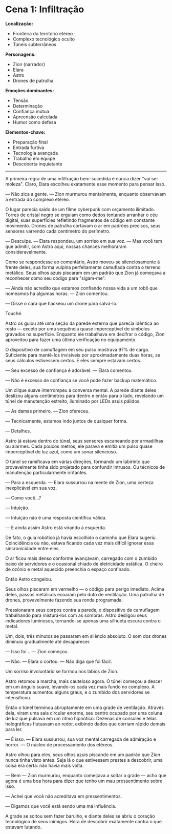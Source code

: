 # Cena 1: Infiltração

**Localização:** 
- Fronteira do território etéreo
- Complexo tecnológico oculto
- Túneis subterrâneos

**Personagens:**
- Zion (narrador)
- Elara
- Astro
- Drones de patrulha

**Emoções dominantes:**
- Tensão
- Determinação
- Confiança mútua
- Apreensão calculada
- Humor como defesa

**Elementos-chave:**
- Preparação final
- Entrada furtiva
- Tecnologia avançada
- Trabalho em equipe
- Descoberta inquietante

---

A primeira regra de uma infiltração bem-sucedida é nunca dizer "vai ser moleza". Claro, Elara escolheu exatamente esse momento para pensar isso.

— Não zica a gente. — Zion murmurou mentalmente, enquanto observavam a entrada do complexo etéreo.

O lugar parecia saído de um filme cyberpunk com orçamento ilimitado. Torres de cristal negro se erguiam como dedos tentando arranhar o céu digital, suas superfícies refletindo fragmentos de código em constante movimento. Drones de patrulha cortavam o ar em padrões precisos, seus sensores varrendo cada centímetro do perímetro.

— Desculpe. — Elara respondeu, um sorriso em sua voz. — Mas você tem que admitir, com Astro aqui, nossas chances melhoraram consideravelmente.

Como se respondesse ao comentário, Astro moveu-se silenciosamente à frente deles, sua forma vulpina perfeitamente camuflada contra o terreno metálico. Seus olhos azuis piscaram em um padrão que Zion já começava a reconhecer como seu código para "sigam-me".

— Ainda não acredito que estamos confiando nossa vida a um robô que nomeamos há algumas horas. — Zion comentou.

— Disse o cara que hackeou um drone para salvá-lo.

Touché.

Astro os guiou até uma seção da parede externa que parecia idêntica ao resto — exceto por uma sequência quase imperceptível de símbolos gravados na superfície. Enquanto ele trabalhava em decifrar o código, Zion aproveitou para fazer uma última verificação no equipamento.

O dispositivo de camuflagem em seu pulso mostrava 97% de carga. Suficiente para mantê-los invisíveis por aproximadamente duas horas, se seus cálculos estivessem certos. E eles sempre estavam certos.

— Seu excesso de confiança é adorável. — Elara comentou.

— Não é excesso de confiança se você pode fazer backup matemático.

Um clique suave interrompeu a conversa mental. A parede diante deles deslizou alguns centímetros para dentro e então para o lado, revelando um túnel de manutenção estreito, iluminado por LEDs azuis pálidos.

— As damas primeiro. — Zion ofereceu.

— Tecnicamente, estamos indo juntos de qualquer forma.

— Detalhes.

Astro já estava dentro do túnel, seus sensores escaneando por armadilhas ou alarmes. Cada poucos metros, ele parava e emitia um pulso quase imperceptível de luz azul, como um sonar silencioso.

O túnel se ramificava em várias direções, formando um labirinto que provavelmente tinha sido projetado para confundir intrusos. Ou técnicos de manutenção particularmente irritantes.

— Para a esquerda. — Elara sussurrou na mente de Zion, uma certeza inexplicável em sua voz.

— Como você...?

— Intuição.

— Intuição não é uma resposta científica válida.

— E ainda assim Astro está virando à esquerda.

De fato, o guia robótico já havia escolhido o caminho que Elara sugeriu. Coincidência ou não, estava ficando cada vez mais difícil ignorar essa sincronicidade entre eles.

O ar ficou mais denso conforme avançavam, carregado com o zumbido baixo de servidores e o ocasional chiado de eletricidade estática. O cheiro de ozônio e metal aquecido preenchia o espaço confinado.

Então Astro congelou.

Seus olhos piscaram em vermelho — o código para perigo imediato. Acima deles, passos metálicos ecoaram pelo duto de ventilação. Uma patrulha de drones, provavelmente fazendo sua ronda programada.

Pressionaram seus corpos contra a parede, o dispositivo de camuflagem trabalhando para misturá-los com as sombras. Astro desligou seus indicadores luminosos, tornando-se apenas uma silhueta escura contra o metal.

Um, dois, três minutos se passaram em silêncio absoluto. O som dos drones diminuiu gradualmente até desaparecer.

— Isso foi... — Zion começou.

— Não. — Elara o cortou. — Não diga que foi fácil.

Um sorriso involuntário se formou nos lábios de Zion.

Astro retomou a marcha, mais cauteloso agora. O túnel começou a descer em um ângulo suave, levando-os cada vez mais fundo no complexo. A temperatura aumentou alguns graus, e o zumbido dos servidores se intensificou.

Então o túnel terminou abruptamente em uma grade de ventilação. Através dela, viram uma sala circular enorme, seu centro ocupado por uma coluna de luz que pulsava em um ritmo hipnótico. Dezenas de consoles e telas holográficas flutuavam ao redor, exibindo dados que corriam rápido demais para ler.

— É isso. — Elara sussurrou, sua voz mental carregada de admiração e horror. — O núcleo de processamento dos etéreos.

Astro olhou para eles, seus olhos azuis piscando em um padrão que Zion nunca tinha visto antes. Seja lá o que estivessem prestes a descobrir, uma coisa era certa: não havia mais volta.

— Bem — Zion murmurou, enquanto começava a soltar a grade — acho que agora é uma boa hora para dizer que tenho um mau pressentimento sobre isso.

— Achei que você não acreditava em pressentimentos.

— Digamos que você está sendo uma má influência.

A grade se soltou sem fazer barulho, e diante deles se abriu o coração tecnológico de seus inimigos. Hora de descobrir exatamente contra o que estavam lutando.
